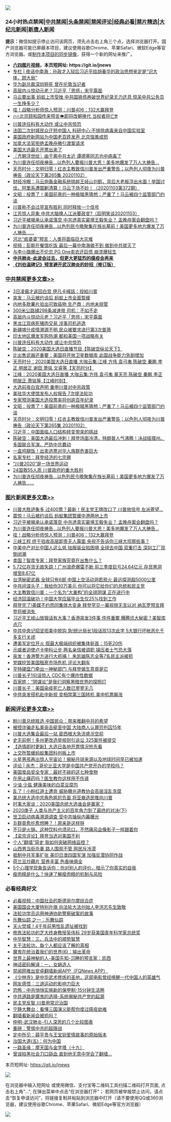 ![](https://raw.githubusercontent.com/fqnews/bnews/master/64photo/fqnews-qr.jpg)

<div id="tt">
<h3>24小时热点禁闻|<a href="#%E4%B8%AD%E5%85%B1%E7%A6%81%E9%97%BB%E6%9B%B4%E5%A4%9A%E6%96%87%E7%AB%A0">中共禁闻</a>|<a href="#%E5%9B%BE%E7%89%87%E6%96%B0%E9%97%BB%E6%9B%B4%E5%A4%9A%E6%96%87%E7%AB%A0">头条禁闻</a>|<a href="#%E6%96%B0%E9%97%BB%E8%AF%84%E8%AE%BA%E6%9B%B4%E5%A4%9A%E6%96%87%E7%AB%A0">禁闻评论|<a href="#%E5%BF%85%E7%9C%8B%E7%BB%8F%E5%85%B8%E5%A5%BD%E6%96%87">经典必看|<a href="/video.md#%E7%A6%81%E7%89%87%E7%B2%BE%E9%80%89">禁片精选</a>|<a href="https://github.com/fqnews/djy/blob/master/gb/nf1351518.md#1">大纪元新闻</a>|<a href="https://github.com/fqnews/ntdtv/blob/master/gb/prog204.md#1">新唐人新闻</a></h3>
<div><b>提示：</b>微信如提示停止访问该网页，须先点击右上角三个点，选择浏览器打开。国产浏览器可能已屏蔽本项目，建议使用谷歌Chrome、苹果Safari、微软Edge等官方浏览器。或<a href="https://github.com/fqnews/bnews/blob/master/%E5%88%B6%E4%BD%9Cgit%E7%A6%81%E9%97%BB%E9%95%9C%E5%83%8F.md">制作本项目的同步镜像</a>，获得一个新的网址来推广。</div>
<ul>
<li><b><a href="http://d1.bdrive.tk/64.mp4" target="_blank">六四图片视频</a>，本页短网址: https://git.io/jnews</b></li>
<li><a href="/cbnews/20201103/1424662.md">专栏 | 夜话中南海：孙政才入狱后习近平给胡春华的政治思想鉴定是“识大体，顾大局”</a></li>
<li><a href="/cbnews/20201103/1424655.md">华为副总裁深圳猝死 曾在伦敦当记者</a></li>
<li><a href="/cbnews/20201103/1424994.md">高层内斗惊动元老？习近平「恩师」宋平露面</a></li>
<li><a href="/cnnews/20201103/1425033.md">马云要出事 蚂蚁上市受挫 中共国铁债再破世界纪录无力还息 惊呆中共公务员一生挣多少？</a></li>
<li><a href="/topimagenews/20201103/1424815.md">哇！战略分析师惊人预测：川普406：132大赢拜登</a></li>
<li><a href="/bannedvideo/20201103/1424753.md">🔥🔥北京颐和园传来预言👁️即将改朝换代 当权者将亡❗❗</a></li>
<li><a href="/cbnews/20201103/1424932.md">川普连任料有大动作 或让中共惊恐</a></li>
<li><a href="/headline/20201103/1424589.md">法囯二次封城民众迁怒中国人 科研中心:不排除病毒来自中国实验室</a></li>
<li><a href="/cnnews/20201103/1424865.md">美国政府新网站为中国老百姓发声 北京恼羞成怒</a></li>
<li><a href="/cbnews/20201103/1424674.md">加拿大法官拒绝孟晚舟撤引渡案请求</a></li>
<li><a href="/worldnews/usa/20201103/1424973.md">美国大选最先开票出来了</a></li>
<li><a href="/ssgc/20201103/1424695.md">〖兲朝浮世绘〗由于离中共太近 谭德塞同志也中病毒了</a></li>
<li><a href="/topimagenews/20201103/1424930.md">为川普连任彻夜祷告…以色列人要报川普大恩！美多地爆发了万人大祷告…</a></li>
<li><a href="/cbnews/20201103/1424789.md">天亮时分：文明归零！红衣主教致信川普发出严重警告；以色列人彻夜为川普祷告（政论天下第265集 20201102）</a></li>
<li><a href="/bannedvideo/20201103/1424926.md">财经冷眼：马云炮轰金融系统挑衅王岐山刘鹤，背后大老板浮出水面！举国讨伐，阿里系遭围剿清算！马云下场不妙！（20201103第372期）</a></li>
<li><a href="/cbnews/20201103/1424790.md">文昭：投票了！美国前景的一种极暗黑猜想；严重了！马云被四个监管部门约谈</a></li>
<li><a href="/cnnews/20201103/1424863.md">川普称不会过早宣布胜利 同时释放一个信号</a></li>
<li><a href="/bannedvideo/20201103/1424976.md">江苏惊人异象 中共大脑换人江派要政变?（启明笑谈20201103）</a></li>
<li><a href="/topimagenews/20201103/1425096.md">习近平被揭承认承诺落空 中共透真实窘境王毅失业？ 孟晚舟案会翻盘吗？</a></li>
<li><a href="/cbnews/20201103/1424687.md">为川普连任彻夜祷告…以色列民今晚聚集在族长墓前！美国更多地方爆发了万人祷告……</a></li>
<li><a href="/comments/20201103/1424859.md">河北“疯婆婆”预言：人类将面临巨大灾难</a></li>
<li><a href="/cnnews/20201103/1424834.md">视频：彭斯在餐馆吃饭 最后一幕中南海做不到 做到中共就灭了</a></li>
<li><a href="/yule/20201103/1424985.md">与李小璐爆出不伦恋 PG One卖衣还巨债 崩溃爆轻生</a></li>
<li><b><a href="/comments/20200211/1275071.md" target="_blank">中共肺炎-此波会过去，但更大更猛烈的瘟疫会再来</a></b></li>
<li><b><a href="/comments/20200207/1272816.md" target="_blank">《刘伯温碑记》预言避开武汉肺炎的妙招（修订版）</a></b></li>
</ul>
</div>

<div class="catlist">
<h3><a href="/cbnews/" target="_blank">中共禁闻</a><span><a href="/cbnews/" target="_blank" rel="nofollow">更多文章>></a></span></h3>
<ul>
<li><a href="/cbnews/20201103/1425163.md" target="_blank">3日凌晨才返回白宫 伊凡卡喊話：投給川普</a></li>
<li><a href="/cbnews/20201103/1425108.md" target="_blank">突发：马云被约谈后 蚂蚁上市全面暂缓</a></li>
<li><a href="/cbnews/20201103/1425028.md" target="_blank">内地多款薯片验出可致癌物 生产商：内地未规管</a></li>
<li><a href="/cbnews/20201103/1425027.md" target="_blank">300米公路铺298条减速带 司机：不如不走</a></li>
<li><a href="/cbnews/20201103/1424994.md" target="_blank">高层内斗惊动元老？习近平「恩师」宋平露面</a></li>
<li><a href="/cbnews/20201103/1424993.md" target="_blank">黑龙江现病死猪肉交易 涉事司机逃逸</a></li>
<li><a href="/cbnews/20201103/1424975.md" target="_blank">新疆喀什疫情溯源不明 民众被要求进行第3次普筛</a></li>
<li><a href="/cbnews/20201103/1424958.md" target="_blank">印太地区爆发军购热潮 都和美国一项战略有关</a></li>
<li><a href="/cbnews/20201103/1424932.md" target="_blank">川普连任料有大动作 或让中共惊恐</a></li>
<li><a href="/cbnews/20201103/1424924.md" target="_blank">陈破空：2020美国大选日直播节目【陈破空纵论天下】</a></li>
<li><a href="/cbnews/20201103/1424904.md" target="_blank">比出售武器还重要：美国将开放卫星数据库 此国战争能力急剧增加</a></li>
<li><a href="/cbnews/20201103/1424900.md" target="_blank">天亮时分：2020美国大选日直播 大咖云集:江峰 方伟 袁弓夷 陈破空 秦鹏 李正 明居正 谢田 萧铭 文睿等【天亮时分】</a></li>
<li><a href="/cbnews/20201103/1424899.md" target="_blank">江峰：2020美国大选日直播 大咖云集:方伟 袁弓夷 章天亮 陈破空 秦鹏 李正 明居正 萧铭等【江峰时刻】</a></li>
<li><a href="/cbnews/20201103/1424889.md" target="_blank">大选前夜白宫声明 重申川普对中共政策</a></li>
<li><a href="/cbnews/20201103/1424792.md" target="_blank">美驻华大使馆发布人权报告 7次提法轮功</a></li>
<li><a href="/cbnews/20201103/1424791.md" target="_blank">专家预测美国大选投票率将创逾百年纪录</a></li>
<li><a href="/cbnews/20201103/1424790.md" target="_blank">文昭：投票了！美国前景的一种极暗黑猜想；严重了！马云被四个监管部门约谈</a></li>
<li><a href="/cbnews/20201103/1424789.md" target="_blank">天亮时分：文明归零！红衣主教致信川普发出严重警告；以色列人彻夜为川普祷告（政论天下第265集 20201102）</a></li>
<li><a href="/cbnews/20201103/1424730.md" target="_blank">习近平：中国面临人口结构转变带来的挑战</a></li>
<li><a href="/cbnews/20201103/1424728.md" target="_blank">陈破空：美国大选最后冲刺！拜登场面冷清，特朗普人气沸腾！决战摇摆州。多国联合军演，严防中共蠢动</a></li>
<li><a href="/cbnews/20201103/1424607.md" target="_blank">一盒鸡腿​饭！出卖选票对华人族群危害巨大</a></li>
<li><a href="/cbnews/20201103/1424657.md" target="_blank">名家专栏：拜登经济的七宗罪</a></li>
<li><a href="/cbnews/20201103/1424658.md" target="_blank">“川普2020”是一场世界运动</a></li>
<li><a href="/cbnews/20201103/1424659.md" target="_blank">24国救55人质 川普政府的重大胜利</a></li>
<li><a href="/cbnews/20201103/1424687.md" target="_blank">为川普连任彻夜祷告…以色列民今晚聚集在族长墓前！美国更多地方爆发了万人祷告……</a></li>

</ul>
</div>
<div class="catlist">
<h3><a href="/topimagenews/" target="_blank">图片新闻</a><span><a href="/topimagenews/" target="_blank" rel="nofollow">更多文章>></a></span></h3>
<ul>
<li><a href="/topimagenews/20201104/1425235.md" target="_blank">川普大胜迹象多 过400票？最新！民主党王牌改口了 川普放信号 左派寄望&#8230;</a></li>
<li><a href="/topimagenews/20201104/1425213.md" target="_blank">震惊！马云被约谈后 蚂蚁集团暂缓中港两地上市</a></li>
<li><a href="/topimagenews/20201103/1425096.md" target="_blank">习近平被揭承认承诺落空 中共透真实窘境王毅失业？ 孟晚舟案会翻盘吗？</a></li>
<li><a href="/topimagenews/20201103/1424930.md" target="_blank">为川普连任彻夜祷告…以色列人要报川普大恩！美多地爆发了万人大祷告…</a></li>
<li><a href="/topimagenews/20201103/1424815.md" target="_blank">哇！战略分析师惊人预测：川普406：132大赢拜登</a></li>
<li><a href="/topimagenews/20201102/1424503.md" target="_blank">三峡工程 终于验收高层卸责无人露面 央视不告诉你三峡大坝那些事？</a></li>
<li><a href="/topimagenews/20201102/1424443.md" target="_blank">中美中产对比中国人这么低 陆服装业陷困境 全球去中国 双重打击 深圳工厂现倒闭潮</a></li>
<li><a href="/topimagenews/20201102/1424365.md" target="_blank">卖国？智库专家：拜登家族究竟在出售什么？</a></li>
<li><a href="/topimagenews/20201102/1424363.md" target="_blank">5.72亿存货无故失踪！广州浪奇爆雷不断 前三季度巨亏24.64亿元 存货黑洞增至8.67亿</a></li>
<li><a href="/topimagenews/20201102/1424345.md" target="_blank">台湾秘密武器 全球只有6部 中国上空活动洞若观火 最远探测超5000公里</a></li>
<li><a href="/topimagenews/20201102/1424335.md" target="_blank">中共间谍头子：我给你30万美元 你可以将它给你们的总统和民主党</a></li>
<li><a href="/topimagenews/20201102/1424290.md" target="_blank">大主教致信川普：一个名为“大重构”的全球阴谋 正在进行中</a></li>
<li><a href="/topimagenews/20201102/1424179.md" target="_blank">经济回温破功！中国大学应届毕业生仅25%找到工作</a></li>
<li><a href="/topimagenews/20201102/1424079.md" target="_blank">拜登完了!美媒不约而同集体大变身 拜登罕见一幕视频无言以对 纳瓦罗预言拜登将被消失 </a></li>
<li><a href="/topimagenews/20201102/1424072.md" target="_blank">习近平王岐山放狠话有大事？香港突发3件事 件件重要 曝腾讯大秘密？美智库点穴</a></li>
<li><a href="/topimagenews/20201101/1423948.md" target="_blank">中共中央记招坚拒美中脱钩 急!统计局长1段话现13次此字 5大银行坏帐恶化千多支行关闭</a></li>
<li><a href="/topimagenews/20201101/1423886.md" target="_blank">遭美军定位开火 叙最大极端组织被集体斩首：15死20伤</a></li>
<li><a href="/topimagenews/20201101/1423826.md" target="_blank">示威者迫使卢卡申科让步 两名亲信被调职 镇压者士气恐大落</a></li>
<li><a href="/topimagenews/20201101/1423825.md" target="_blank">突发！香港警方进行大抓捕！ 朱凯廸陈志全等7名民主派被抓</a></li>
<li><a href="/topimagenews/20201101/1423611.md" target="_blank">党媒挖苦美国租房市场危机 评论大翻车</a></li>
<li><a href="/topimagenews/20201101/1423610.md" target="_blank">亨特硬盘门牵出一神秘部门 与拜登做生意竟是它</a></li>
<li><a href="/topimagenews/20201031/1423563.md" target="_blank">川普长子1句话惊人 CDC有个爆炸性数据</a></li>
<li><a href="/comments/20201031/1423298.md" target="_blank">百家姓：“阴谋论”是我们洞察黑暗世界的探照灯</a></li>
<li><a href="/topimagenews/20201031/1423146.md" target="_blank">川普长子：美国染疫死亡人数已寥寥无几</a></li>
<li><a href="/topimagenews/20201031/1423133.md" target="_blank">中共突发搭机赴中新规 变相禁第三国转机 美中机票飙涨</a></li>

</ul>
</div>
<div class="catlist">
<h3><a href="/comments/" target="_blank">新闻评论</a><span><a href="/comments/" target="_blank" rel="nofollow">更多文章>></a></span></h3>
<ul>
<li><a href="/comments/20201104/1425229.md" target="_blank">盼川普总统胜选 中国民众：带来推翻中共的希望</a></li>
<li><a href="/comments/20201104/1425228.md" target="_blank">被控诈骗走私美突击艇至中国 大陆商人认罪恐判囚15年</a></li>
<li><a href="/comments/20201104/1425227.md" target="_blank">川普大选集会最后一站 密西根大急流盛况空前</a></li>
<li><a href="/comments/20201104/1425226.md" target="_blank">史无前例！多州更改选举规则引诉讼 325案件被提交</a></li>
<li><a href="/comments/20201103/1425205.md" target="_blank">【选情即时更新】大选日各地开票情况抢先看</a></li>
<li><a href="/comments/20201103/1425204.md" target="_blank">上交所暂缓蚂蚁集团科创板上市</a></li>
<li><a href="/comments/20201103/1425203.md" target="_blank">火星男孩再出惊人宇宙论！揭秘月球来源以及地球时间早已被加速</a></li>
<li><a href="/comments/20201103/1425198.md" target="_blank">评论 | 余杰：哥伦比亚大学是中国共产党开办的学校吗？</a></li>
<li><a href="/comments/20201103/1425158.md" target="_blank">美国食品安全专家：最好不碰的这七种食物</a></li>
<li><a href="/comments/20201103/1425157.md" target="_blank">在用止痛药吗？医生教你这样用不伤肾</a></li>
<li><a href="/comments/20201103/1425156.md" target="_blank">少油 少盐 健康美味的白菜豆腐包</a></li>
<li><a href="/comments/20201103/1425105.md" target="_blank">乱了！小粉红道士遭弃 威胁曝光道教协会高层淫乱贪腐</a></li>
<li><a href="/comments/20201103/1425104.md" target="_blank">美总统大选中共角色尴尬负面 将亚裔选民推向川普</a></li>
<li><a href="/comments/20201103/1425103.md" target="_blank">时事大家谈：2020美国总统大选谁会是赢家？</a></li>
<li><a href="/comments/20201103/1425069.md" target="_blank">2020庚子 人类与共产主义的百年角力到了最终的对决(下)</a></li>
<li><a href="/comments/20201103/1425068.md" target="_blank">世卫启动病毒溯源调查 受中共操纵内幕曝光</a></li>
<li><a href="/comments/20201103/1425067.md" target="_blank">Ｂ群竟愈吃愈想睡？！原来是这样呀</a></li>
<li><a href="/comments/20201103/1425066.md" target="_blank">不只是火锅，这种饮料也须忌口，不然痛风会像影子一样跟着你</a></li>
<li><a href="/comments/20201103/1425065.md" target="_blank">【梁京评论】拜登当选对美国不利</a></li>
<li><a href="/comments/20201103/1425047.md" target="_blank">个人“翻墙”简史 我如何突破网络监控？</a></li>
<li><a href="/comments/20201103/1425000.md" target="_blank">山西男当街杀妻 路人围观不管 网民斥冷漠</a></li>
<li><a href="/comments/20201103/1424999.md" target="_blank">抵制中共军事扩张 美印日澳四国军演 加强反潜协同作战</a></li>
<li><a href="/comments/20201103/1424986.md" target="_blank">荷兰豆炒藕片 营养丰富 色香味俱全</a></li>
<li><a href="/comments/20201103/1424969.md" target="_blank">5个心理学现象告诉你：你对别人的评价，暗示了你真实的自我</a></li>
<li><a href="/comments/20201103/1424968.md" target="_blank">瘦肉精是什么？快速了解瘦肉精的机制与风险</a></li>

</ul>
</div>

<div class="catlist">
<h3>必看经典好文</h3>
<ul>
<li><a href="/comments/20200806/1375443.md" target="_blank">必看视频：中国社会的斯德哥尔摩综合症</a></li>
<li><a href="/comments/20200516/1329276.md" target="_blank">美国国会大厦特别升旗 向法轮大法创始人李洪志先生致敬</a></li>
<li><a href="/cbnews/20170626/780479.md" target="_blank">法轮功学员运用神通协助警察破案的故事</a></li>
<li><a href="/tculture/20170710/789533.md" target="_blank">乐舞仙踪 之一：乐舞仙踪</a></li>
<li><a href="/ccpdope/20181219/1049286.md" target="_blank">天火焚城！4千年前男性乱遗址被找到</a></li>
<li><a href="/comments/20190517/1129285.md" target="_blank">修炼法轮功的芝大终身教授吴伟标 29岁获美国青年科学家总统奖</a></li>
<li><a href="/comments/20200605/783248.md" target="_blank">中华智慧：三、兵法中的顺势智慧</a></li>
<li><a href="/topimagenews/20161125/619230.md" target="_blank">关于法轮功，每个人都应该了解的真相</a></li>
<li><a href="/topimagenews/20180524/947358.md" target="_blank">魔鬼在统治着我们的世界(6)：输出革命</a></li>
<li><a href="/comments/20200605/783244.md" target="_blank">世界上最神秘的人-美国先知-沉睡的预言家：凯西</a></li>
<li><a href="/comments/20200609/1342224.md" target="_blank">神话密码解译：一、女娲造人</a></li>
<li><a href="/comments/20200503/1322531.md" target="_blank">禁闻网推出安卓翻墙新闻APP（FQNews APP）</a></li>
<li><a href="/comments/20201013/1412612.md" target="_blank">《少林寺》是中华武术修炼的圣地，这部电影曾经唤醒一代中国人的英雄气</a></li>
<li><a href="/cbnews/20200126/1265515.md" target="_blank">网友感悟：三退运动的影响力巨大</a></li>
<li><a href="/baitai/20200711/1359005.md" target="_blank">恐怖：中共悄悄实施新的保甲制-15分钟生活圈</a></li>
<li><a href="/comments/20181209/1044543.md" target="_blank">中共道路是魔鬼的选择-系统揭秘共产党的起源</a></li>
<li><a href="/comments/20200621/1348236.md" target="_blank">民主党反智 川普用常识治国</a></li>
<li><a href="/comments/20200527/1273654.md" target="_blank">宁静大舞台：看懂三国演义能帮你度过瘟疫劫难</a></li>
<li><a href="/fanqiang/20200616/1345793.md" target="_blank">翻墙看新闻会被抓吗？</a></li>
<li><a href="/comments/20200620/1347687.md" target="_blank">仲明-武汉肺炎-引人深思的几个比较图表</a></li>
<li><a href="/comments/20200717/1362287.md" target="_blank">重磅：警惕中共的超限战</a></li>
<li><a href="/comments/20200616/1345658.md" target="_blank">定中所见：薛平贵与王宝钏爱情故事的原始版本</a></li>
<li><a href="/cbnews/20180311/913065.md" target="_blank">治国大道(五)：何为中国</a></li>
<li><a href="/topimagenews/20180327/919935.md" target="_blank">一路圣缘：摩天国与金字塔（十九）</a></li>
<li><a href="/topimagenews/20200928/1404412.md" target="_blank">曾误陷黑社会刀口舔血 直到他无意中学会了翻墙&#8230;</a></li>

</ul>
</div>

本页短网址: https://git.io/jnews

![](https://raw.githubusercontent.com/fqnews/bnews/master/64photo/fqnews-qr.jpg)

在浏览器中输入短网址 或使用微信、支付宝等二维码工具扫描二维码打开页面, 点击右上角"...", 在弹出菜单中点击“在浏览器打开”； 若网页被举报禁止访问，请点击“恢复申请访问”，将链接复制并粘贴到浏览器中打开（请不要使用QQ或360浏览器，建议使用谷歌Chrome、苹果Safari、微软Edge等官方浏览器）

![](https://raw.githubusercontent.com/fqnews/bnews/master/64photo/wx.jpg)